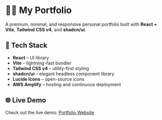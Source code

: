 # 🧑‍💻 My Portfolio

A premium, minimal, and responsive personal portfolio built with **React + Vite**, **Tailwind CSS v4**, and **shadcn/ui**.

## 🚀 Tech Stack

- **React** – UI library
- **Vite** – lightning-fast bundler
- **Tailwind CSS v4** – utility-first styling 
- **shadcn/ui** – elegant headless component library
- **Lucide Icons** – open-source icons 
- **AWS Amplify** – hosting and continuous deployment

## 🌐 Live Demo

Check out the live demo: [Portfolio Website](https://kevinpayan.com)